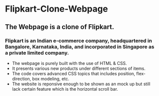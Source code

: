 # Flipkart-Clone-Webpage

## The Webpage is a clone of Flipkart. 
### Flipkart is an Indian e-commerce company, headquartered in Bangalore, Karnataka, India, and incorporated in Singapore as a private limited company. 

* The webpage is purely built with the use of HTML & CSS. 
* It presents various new products under different sections of items.
* The code covers advanced CSS topics that includes position, flex-direction, box modeling, etc.
* The website is reponsive enough to be shown as an mock up but still lack certain feature which is the horizontal scroll bar.
